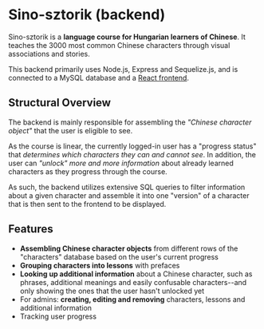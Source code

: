 # Sino-sztorik (backend)

Sino-sztorik is a **language course for Hungarian learners of Chinese**. It teaches the 3000 most common Chinese characters through visual associations and stories.

This backend primarily uses Node.js, Express and Sequelize.js, and is connected to a MySQL database and a [React frontend](https://github.com/x22tri/sino-sztorik).

## Structural Overview

The backend is mainly responsible for assembling the *"Chinese character object"* that the user is eligible to see. 

As the course is linear, the currently logged-in user has a "progress status" that *determines which characters they can and cannot see*. In addition, the user can *"unlock" more and more information* about already learned characters as they progress through the course. 

As such, the backend utilizes extensive SQL queries to filter information about a given character and assemble it into one "version" of a character that is then sent to the frontend to be displayed.

## Features

- **Assembling Chinese character objects** from different rows of the "characters" database based on the user's current progress
- **Grouping characters into lessons** with prefaces
- **Looking up additional information** about a Chinese character, such as phrases, additional meanings and easily confusable characters--and only showing the ones that the user hasn't unlocked yet
- For admins: **creating, editing and removing** characters, lessons and additional information
- Tracking user progress